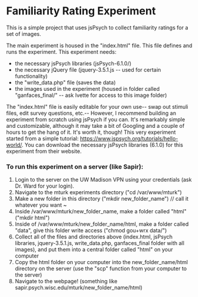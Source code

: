 # Familiarity Rating Experiment
This is a simple project that uses jsPsych to collect familiarity ratings for a set of images.

The main experiment is housed in the "index.html" file. This file defines and runs the experiment. 
This experiment needs:
* the necessary jsPsych libraries (jsPsych-6.1.0/)
* the necessary jQuery file (jquery-3.5.1.js -- used for certain functionality)
* the "write_data.php" file (saves the data)
* the images used in the experiment (housed in folder called "ganfaces_final/" -- ask Ivette for access to this image folder) 

The "index.html" file is easily editable for your own use-- swap out stimuli files, edit survey questions, etc.-- However, I recommend building an experiment from scratch using jsPsych if you can.
It's remarkably simple and customizable, although it may take a bit of Googling and a couple of hours to get the hang of it. It's worth it, though! This very experiment started from a simple tutorial: https://www.jspsych.org/tutorials/hello-world/.
You can download the necessary jsPsych libraries (6.1.0) for this experiment from their website.


### To run this experiment on a server (like Sapir):
1. Login to the server on the UW Madison VPN using your credentials (ask Dr. Ward for your login). 
2. Navigate to the mturk experiments directory ("cd /var/www/mturk")
3. Make a new folder in this directory ("mkdir new_folder_name") // call it whatever you want ~
4. Inside /var/www/mturk/new_folder_name, make a folder called "html" ("mkdir html")
5. Inside of /var/www/mturk/new_folder_name/html, make a folder called "data", give this folder write access ("chmod gou+wrx data/")
4. Collect all of the files and directories above (index.html, jsPsych libraries, jquery-3.5.1.js, write_data.php, ganfaces_final folder with all images), and put them into a central folder called "html" on your computer
5. Copy the html folder on your computer into the new_folder_name/html directory on the server (use the "scp" function from your computer to the server)
6. Navigate to the webpage! (something like sapir.psych.wisc.edu/mturk/new_folder_name/html)
